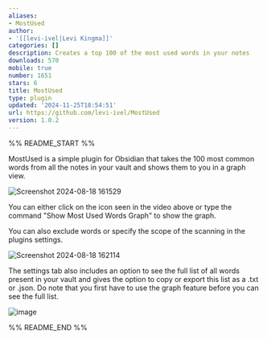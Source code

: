 ```yaml
---
aliases:
- MostUsed
author:
- '[[levi-ivel|Levi Kingma]]'
categories: []
description: Creates a top 100 of the most used words in your notes
downloads: 570
mobile: true
number: 1651
stars: 6
title: MostUsed
type: plugin
updated: '2024-11-25T18:54:51'
url: https://github.com/levi-ivel/MostUsed
version: 1.0.2
---
```


%% README_START %%

MostUsed is a simple plugin for Obsidian that takes the 100 most common words from all the notes in your vault and shows them to you in a graph view.

![Screenshot 2024-08-18 161529](https://github.com/user-attachments/assets/1a0cca41-e187-4d9e-8d98-69a87e032e2b)

You can either click on the icon seen in the video above or type the command "Show Most Used Words Graph" to show the graph. 

You can also exclude words or specify the scope of the scanning in the plugins settings.

![Screenshot 2024-08-18 162114](https://github.com/user-attachments/assets/be6d8028-8395-4303-9103-2f9f36a87ad8)

The settings tab also includes an option to see the full list of all words present in your vault and gives the option to copy or export this list as a .txt or .json. Do note that you first have to use the graph feature before you can see the full list.

![image](https://github.com/user-attachments/assets/171950ee-4ba5-44fb-9328-3dc8ddca1621)


%% README_END %%